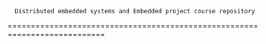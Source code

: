 
      Distributed embedded systems and Embedded project course repository
  ===========================================================================
